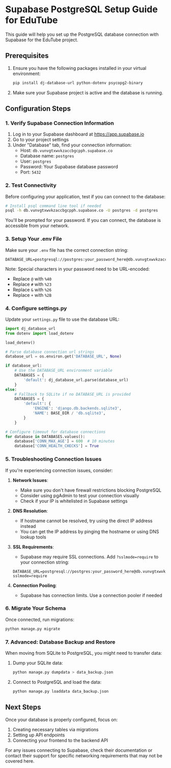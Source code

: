 # Supabase PostgreSQL Setup Guide for EduTube

This guide will help you set up the PostgreSQL database connection with Supabase for the EduTube project.

## Prerequisites

1. Ensure you have the following packages installed in your virtual environment:
   ```bash
   pip install dj-database-url python-dotenv psycopg2-binary
   ```

2. Make sure your Supabase project is active and the database is running.

## Configuration Steps

### 1. Verify Supabase Connection Information

1. Log in to your Supabase dashboard at https://app.supabase.io
2. Go to your project settings
3. Under "Database" tab, find your connection information:
   - Host: `db.vunvgtxwvkzaccbgcpph.supabase.co`
   - Database name: `postgres`
   - User: `postgres`
   - Password: Your Supabase database password
   - Port: `5432`

### 2. Test Connectivity

Before configuring your application, test if you can connect to the database:

```bash
# Install psql command line tool if needed
psql -h db.vunvgtxwvkzaccbgcpph.supabase.co -U postgres -d postgres
```

You'll be prompted for your password. If you can connect, the database is accessible from your network.

### 3. Setup Your .env File

Make sure your `.env` file has the correct connection string:

```
DATABASE_URL=postgresql://postgres:your_password_here@db.vunvgtxwvkzaccbgcpph.supabase.co:5432/postgres
```

Note: Special characters in your password need to be URL-encoded:
- Replace `@` with `%40`
- Replace `#` with `%23`
- Replace `&` with `%26`
- Replace `+` with `%2B`

### 4. Configure settings.py

Update your `settings.py` file to use the database URL:

```python
import dj_database_url
from dotenv import load_dotenv

load_dotenv()

# Parse database connection url strings
database_url = os.environ.get('DATABASE_URL', None)

if database_url:
    # Use the DATABASE_URL environment variable
    DATABASES = {
        'default': dj_database_url.parse(database_url)
    }
else:
    # Fallback to SQLite if no DATABASE_URL is provided
    DATABASES = {
        'default': {
            'ENGINE': 'django.db.backends.sqlite3',
            'NAME': BASE_DIR / 'db.sqlite3',
        }
    }

# Configure timeout for database connections
for database in DATABASES.values():
    database['CONN_MAX_AGE'] = 600  # 10 minutes
    database['CONN_HEALTH_CHECKS'] = True
```

### 5. Troubleshooting Connection Issues

If you're experiencing connection issues, consider:

1. **Network Issues**: 
   - Make sure you don't have firewall restrictions blocking PostgreSQL
   - Consider using pgAdmin to test your connection visually
   - Check if your IP is whitelisted in Supabase settings

2. **DNS Resolution**:
   - If hostname cannot be resolved, try using the direct IP address instead
   - You can get the IP address by pinging the hostname or using DNS lookup tools

3. **SSL Requirements**:
   - Supabase may require SSL connections. Add `?sslmode=require` to your connection string:
   ```
   DATABASE_URL=postgresql://postgres:your_password_here@db.vunvgtxwvkzaccbgcpph.supabase.co:5432/postgres?sslmode=require
   ```

4. **Connection Pooling**:
   - Supabase has connection limits. Use a connection pooler if needed

### 6. Migrate Your Schema

Once connected, run migrations:

```bash
python manage.py migrate
```

### 7. Advanced: Database Backup and Restore

When moving from SQLite to PostgreSQL, you might need to transfer data:

1. Dump your SQLite data:
   ```bash
   python manage.py dumpdata > data_backup.json
   ```

2. Connect to PostgreSQL and load the data:
   ```bash
   python manage.py loaddata data_backup.json
   ```

## Next Steps

Once your database is properly configured, focus on:

1. Creating necessary tables via migrations
2. Setting up API endpoints
3. Connecting your frontend to the backend API

For any issues connecting to Supabase, check their documentation or contact their support for specific networking requirements that may not be covered here. 